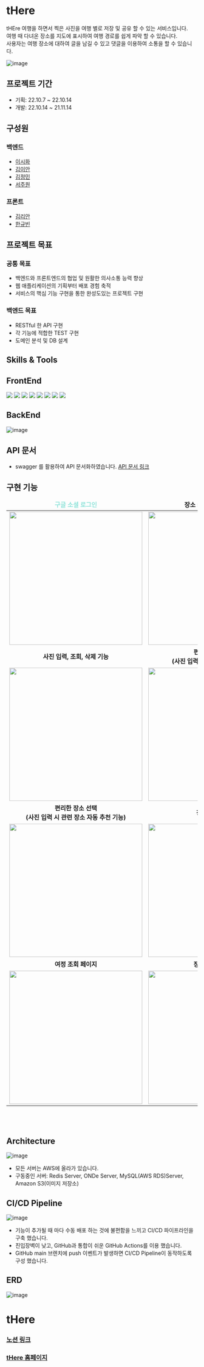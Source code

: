 # tHere

tHEre 여행을 하면서 찍은 사진을 여행 별로 저장 및 공유 할 수 있는 서비스입니다.  
여행 때 다녀온 장소를 지도에 표시하여 여행 경로를 쉽게 파악 할 수 있습니다.  
사용자는 여행 장소에 대하여 글을 남길 수 있고 댓글을 이용하여 소통을 할 수 있습니다.

![image](https://user-images.githubusercontent.com/68500898/201557974-15cb6357-0011-4c6e-88ec-69c35ff00c70.png)

## 프로젝트 기간
- 기획: 22.10.7 ~ 22.10.14
- 개발: 22.10.14 ~ 21.11.14

## 구성원
### 백엔드
- [이시화](https://github.com/roomdoor)
- [김이안](https://github.com/kormeian)
- [김정민](https://github.com/Jungmini0601)
- [서주원](https://github.com/Joowon-Seo)

### 프론트
- [김리안](https://github.com/lianKim)
- [한규빈](https://github.com/kyubhinhan)

## 프로젝트 목표
### 공통 목표
- 백엔드와 프론트엔드의 협업 및 원활한 의사소통 능력 향상
- 웹 애플리케이션의 기획부터 배포 경험 축적
- 서비스의 핵심 기능 구현을 통한 완성도있는 프로젝트 구현
### 백엔드 목표
- RESTful 한 API 구현
- 각 기능에 적합한 TEST 구현
- 도메인 분석 및 DB 설계

## Skills & Tools
## FrontEnd
<img src="https://img.shields.io/badge/html5-E34F26?style=for-the-badge&logo=html5&logoColor=white"> <img src="https://img.shields.io/badge/css3-1572B6?style=for-the-badge&logo=css3&logoColor=white"> <img src="https://img.shields.io/badge/javascript-F7DF1E?style=for-the-badge&logo=javascript&logoColor=white"> <img src="https://img.shields.io/badge/react-61DAFB?style=for-the-badge&logo=react&logoColor=white"> <img src="https://img.shields.io/badge/styled%20components-DB7093?style=for-the-badge&logo=styled-components&logoColor=white"> <img src="https://img.shields.io/badge/jest-C21325?style=for-the-badge&logo=jest&logoColor=white"> <img src="https://img.shields.io/badge/context API-61DAFB?style=for-the-badge&logo=react&logoColor=white"> <img src="https://img.shields.io/badge/kakao map api-F7DF1E?style=for-the-badge&logo=kakao&logoColor=white">

## BackEnd
![image](https://user-images.githubusercontent.com/68500898/201881724-6a25061a-9b39-4587-9f36-a5d3f44de3c7.png)


## API 문서
- swagger 를 활용하여 API 문서화하였습니다.
  [API 문서 링크](http://ec2-3-34-2-239.ap-northeast-2.compute.amazonaws.com:8080/swagger-ui/index.html#/)


## 구현 기능

<table align="center">
  <thead>
    <tr margin-bottom=3px>
      <td width="300" align="center">
        <b style="color:#8fe3d9"> 구글 소셜 로그인</b>
      </td>
      <td width="300" align="center">
        <b>
          장소 카테고리 선택 기능
        </b>
      </td>
    </tr>
  </thead>
  <tbody>
    <tr>
      <td width="300" align="center">
        <img src="https://user-images.githubusercontent.com/68500898/201556356-0eac263b-c161-4aec-9723-cf6eb1117b5d.gif" width="350">
      </td>
      <td width="300" align="center">
        <img src="https://user-images.githubusercontent.com/108394338/201659547-0d874a0e-af56-4808-b12a-f26d336ab730.gif" width="350">
      </td>
    </tr>
    <tr>
      <td width="300" align="center">
        <b>
          사진 입력, 조회, 삭제 기능
        </b>
      </td>
      <td width="300" align="center">
        <b>
          편리한 시간 선택<br />(사진 입력 시 자동으로 시간 추천)
        </b>
      </td>
    </tr>
    <tr>
      <td width="300" align="center">
        <img src="https://user-images.githubusercontent.com/108394338/201657042-b46832a6-e379-4f1d-810e-fb279f804008.gif" width="350"  > 
      </td>
      <td width="300" align="center">
        <img src="https://user-images.githubusercontent.com/108394338/201658354-5d3e3432-20cd-4bfd-affa-a7a9766a6559.gif" width="350" >
      </td>
    </tr>
    <tr>
      <td width="300" align="center">
        <b>
          편리한 장소 선택<br />(사진 입력 시 관련 장소 자동 추천 기능)
        </b>
      </td>
      <td width="300" align="center">
        <b>
          장소 검색 기능
        </b>
      </td>
    </tr>
    <tr>
      <td width="300" align="center">
        <img src="https://user-images.githubusercontent.com/108394338/201651973-cf8561cf-1f62-4a5a-a3ea-91619d232dfa.gif" width="350"  > 
      </td>
      <td width="300" align="center">
        <img src="https://user-images.githubusercontent.com/108394338/201650886-544ee779-0246-496e-a123-876269a59cbd.gif" width="350" >
      </td>
    </tr>
   <tr>
      <td width="300" align="center">
        <b>
          여정 조회 페이지
        </b>
        </td>
        <td width="300" align="center">
          <b>
            장소 조회 페이지
          </b>
        </td>
      </tr>
      <tr>
        <td width="300" align="center">
          <img src="https://user-images.githubusercontent.com/68500898/201556167-7d13f5f3-514b-4d74-94bc-900663941397.gif" width="350"  > 
        </td>
        <td width="300" align="center">
          <img src="https://user-images.githubusercontent.com/68500898/201556298-198a1b09-5710-4346-bad5-24584a11079b.gif" width="350" >
        </td>
      </tr>
  </tbody>
</table>

<br><br>

## Architecture
![image](https://user-images.githubusercontent.com/68500898/201556520-be86f647-5a86-42d2-9994-4cccaa34e1dc.png)
- 모든 서버는 AWS에 올라가 있습니다.
- 구동중인 서버: Redis Server, ONDe Server, MySQL(AWS RDS)Server, Amazon S3(이미지 저장소)

## CI/CD Pipeline
![image](https://user-images.githubusercontent.com/68500898/201556557-b53fa936-8283-4907-b5b3-c6aa3db2563c.png)
- 기능이 추가될 때 마다 수동 배포 하는 것에 불편함을 느끼고 CI/CD 파이프라인을 구축 했습니다.
- 진입장벽이 낮고, GitHub과 통합이 쉬운 GitHub Actions를 이용 했습니다.
- GitHub main 브렌치에 push 이벤트가 발생하면 CI/CD Pipeline이 동작하도록 구성 했습니다.


## ERD
![image](https://user-images.githubusercontent.com/68500898/201557057-874d2c5f-e856-4d66-9562-cab5350ed5b6.png)

# tHere
### [노션 링크](https://www.notion.so/ONDE-17658ae87a9b4ac6b8502b1dc276951d)
### [tHere 홈페이지](http://ec2-3-34-2-239.ap-northeast-2.compute.amazonaws.com)
